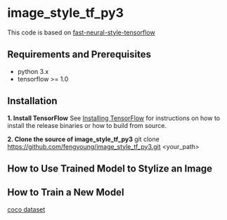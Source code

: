 # image_style_tf_py3

This code is based on [fast-neural-style-tensorflow](https://github.com/hzy46/fast-neural-style-tensorflow)

## Requirements and Prerequisites

- python 3.x
- tensorflow >= 1.0

## Installation

**1. Install TensorFlow**
See [Installing TensorFlow](https://www.tensorflow.org/install/) for instructions on how to install the release binaries or how to build from source.

**2. Clone the source of image_style_tf_py3**
git clone https://github.com/fengyoung/image_style_tf_py3.git <your_path>

## How to Use Trained Model to Stylize an Image






## How to Train a New Model

[coco dataset](http://pan.baidu.com/s/1c2thNGG)
